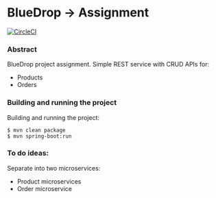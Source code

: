 # BlueDrop -> Assignment
[![CircleCI](https://circleci.com/gh/divukman/BlueDropAssignment/tree/master.svg?style=svg)](https://circleci.com/gh/divukman/BlueDropAssignment/tree/master)

### Abstract
BlueDrop project assignment. Simple REST service with CRUD APIs for:
- Products
- Orders

### Building and running the project
Building and running the project:
```
$ mvn clean package
$ mvn spring-boot:run
```

### To do ideas:
Separate into two microservices:
- Product microservices
- Order microservice

    
